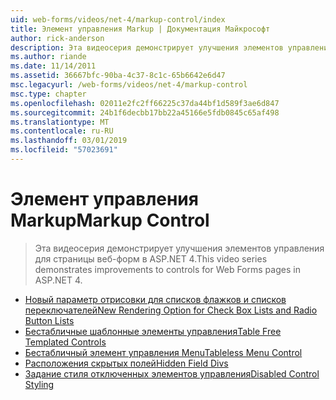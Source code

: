 ```yaml
---
uid: web-forms/videos/net-4/markup-control/index
title: Элемент управления Markup | Документация Майкрософт
author: rick-anderson
description: Эта видеосерия демонстрирует улучшения элементов управления для страницы веб-форм в ASP.NET 4.
ms.author: riande
ms.date: 11/14/2011
ms.assetid: 36667bfc-90ba-4c37-8c1c-65b6642e6d47
msc.legacyurl: /web-forms/videos/net-4/markup-control
msc.type: chapter
ms.openlocfilehash: 02011e2fc2ff66225c37da44bf1d589f3ae6d847
ms.sourcegitcommit: 24b1f6decbb17bb22a45166e5fdb0845c65af498
ms.translationtype: MT
ms.contentlocale: ru-RU
ms.lasthandoff: 03/01/2019
ms.locfileid: "57023691"
---
```

<a name="markup-control"></a><span data-ttu-id="c8c7e-103">Элемент управления Markup</span><span class="sxs-lookup"><span data-stu-id="c8c7e-103">Markup Control</span></span>
====================
> <span data-ttu-id="c8c7e-104">Эта видеосерия демонстрирует улучшения элементов управления для страницы веб-форм в ASP.NET 4.</span><span class="sxs-lookup"><span data-stu-id="c8c7e-104">This video series demonstrates improvements to controls for Web Forms pages in ASP.NET 4.</span></span>


- [<span data-ttu-id="c8c7e-105">Новый параметр отрисовки для списков флажков и списков переключателей</span><span class="sxs-lookup"><span data-stu-id="c8c7e-105">New Rendering Option for Check Box Lists and Radio Button Lists</span></span>](aspnet-4-quick-hit-new-rendering-option-for-check-box-lists-and-radio-button-lists.md)
- [<span data-ttu-id="c8c7e-106">Бестабличные шаблонные элементы управления</span><span class="sxs-lookup"><span data-stu-id="c8c7e-106">Table Free Templated Controls</span></span>](aspnet-4-quick-hit-table-free-templated-controls.md)
- [<span data-ttu-id="c8c7e-107">Бестабличный элемент управления Menu</span><span class="sxs-lookup"><span data-stu-id="c8c7e-107">Tableless Menu Control</span></span>](aspnet-4-quick-hit-tableless-menu-control.md)
- [<span data-ttu-id="c8c7e-108">Расположения скрытых полей</span><span class="sxs-lookup"><span data-stu-id="c8c7e-108">Hidden Field Divs</span></span>](aspnet-4-quick-hit-hidden-field-divs.md)
- [<span data-ttu-id="c8c7e-109">Задание стиля отключенных элементов управления</span><span class="sxs-lookup"><span data-stu-id="c8c7e-109">Disabled Control Styling</span></span>](aspnet-4-quick-hit-disabled-control-styling.md)

